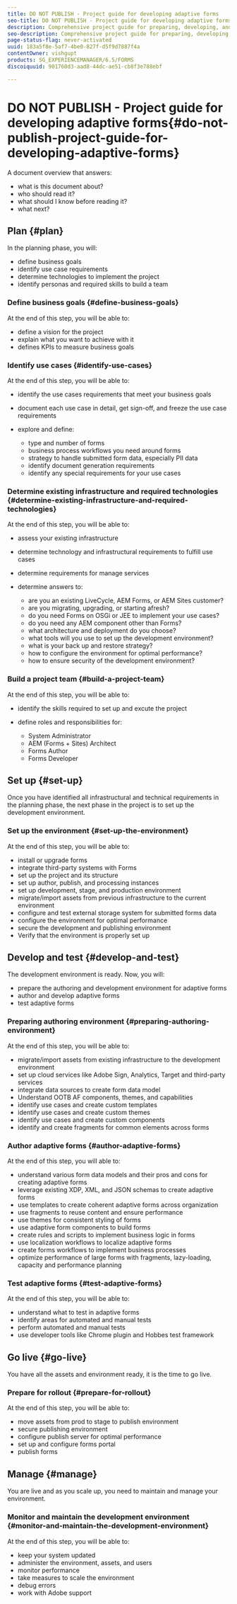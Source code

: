 ```yaml
---
title: DO NOT PUBLISH - Project guide for developing adaptive forms
seo-title: DO NOT PUBLISH - Project guide for developing adaptive forms
description: Comprehensive project guide for preparing, developing, and managing adaptive forms project
seo-description: Comprehensive project guide for preparing, developing, and managing adaptive forms project
page-status-flag: never-activated
uuid: 183a5f8e-5af7-4be0-827f-d5f9d7887f4a
contentOwner: vishgupt
products: SG_EXPERIENCEMANAGER/6.5/FORMS
discoiquuid: 901760d3-aad8-44dc-ae51-cb8f3e788ebf

---
```


# DO NOT PUBLISH - Project guide for developing adaptive forms{#do-not-publish-project-guide-for-developing-adaptive-forms}

A document overview that answers:

* what is this document about?
* who should read it?
* what should I know before reading it?
* what next?

## Plan {#plan}

In the planning phase, you will:

* define business goals
* identify use case requirements
* determine technologies to implement the project
* identify personas and required skills to build a team

### Define business goals {#define-business-goals}

At the end of this step, you will be able to:

* define a vision for the project
* explain what you want to achieve with it
* defines KPIs to measure business goals

### Identify use cases {#identify-use-cases}

At the end of this step, you will be able to:

* identify the use cases requirements that meet your business goals
* document each use case in detail, get sign-off, and freeze the use case requirements 
* explore and define:

    * type and number of forms
    * business process workflows you need around forms
    * strategy to handle submitted form data, especially PII data
    * identify document generation requirements  
    * identify any special requirements for your use cases

### Determine existing infrastructure and required technologies {#determine-existing-infrastructure-and-required-technologies}

At the end of this step, you will be able to:

* assess your existing infrastructure
* determine technology and infrastructural requirements to fulfill use cases
* determine requirements for manage services
* determine answers to:

    * are you an existing LiveCycle, AEM Forms, or AEM Sites customer? 
    * are you migrating, upgrading, or starting afresh?
    * do you need Forms on OSGi or JEE to implement your use cases?
    * do you need any AEM component other than Forms?
    * what architecture and deployment do you choose?
    * what tools will you use to set up the development environment?
    * what is your back up and restore strategy?
    * how to configure the environment for optimal performance?
    * how to ensure security of the development environment?

### Build a project team {#build-a-project-team}

At the end of this step, you will be able to:

* identify the skills required to set up and excute the project
* define roles and responsibilities for:

    * System Administrator
    * AEM (Forms + Sites) Architect
    * Forms Author
    * Forms Developer

## Set up {#set-up}

Once you have identified all infrastructural and technical requirements in the planning phase, the next phase in the project is to set up the development environment.

### Set up the environment {#set-up-the-environment}

At the end of this step, you will be able to:

* install or upgrade forms
* integrate third-party systems with Forms
* set up the project and its structure
* set up author, publish, and processing instances
* set up development, stage, and production environment  
* migrate/import assets from previous infrastructure to the current environment
* configure and test external storage system for submitted forms data
* configure the environment for optimal performance
* secure the development and publishing environment
* Verify that the environment is properly set up

## Develop and test {#develop-and-test}

The development environment is ready. Now, you will:

* prepare the authoring and development environment for adaptive forms
* author and develop adaptive forms
* test adaptive forms

### Preparing authoring environment {#preparing-authoring-environment}

At the end of this step, you will be able to:

* migrate/import assets from existing infrastructure to the development environment
* set up cloud services like Adobe Sign, Analytics, Target and third-party services
* integrate data sources to create form data model
* Understand OOTB AF components, themes, and capabilities
* identify use cases and create custom templates
* identify use cases and create custom themes
* identify use cases and create custom components
* identify and create fragments for common elements across forms

### Author adaptive forms {#author-adaptive-forms}

At the end of this step, you will able to:

* understand various form data models and their pros and cons for creating adaptive forms
* leverage existing XDP, XML, and JSON schemas to create adaptive forms
* use templates to create coherent adaptive forms across organization
* use fragments to reuse content and ensure performance
* use themes for consistent styling of forms
* use adaptive form components to build forms
* create rules and scripts to implement business logic in forms
* use localization workflows to localize adaptive forms
* create forms workflows to implement business processes
* optimize performance of large forms with fragments, lazy-loading, capacity and performance planning

### Test adaptive forms {#test-adaptive-forms}

At the end of this step, you will be able to:

* understand what to test in adaptive forms
* identify areas for automated and manual tests
* perform automated and manual tests
* use developer tools like Chrome plugin and Hobbes test framework

## Go live {#go-live}

You have all the assets and environment ready, it is the time to go live.

### Prepare for rollout {#prepare-for-rollout}

At the end of this step, you will be able to:

* move assets from prod to stage to publish environment
* secure publishing environment
* configure publish server for optimal performance
* set up and configure forms portal
* publish forms

## Manage {#manage}

You are live and as you scale up, you need to maintain and manage your environment.

### Monitor and maintain the development environment {#monitor-and-maintain-the-development-environment}

At the end of this step, you will be able to:

* keep your system updated
* administer the environment, assets, and users
* monitor performance
* take measures to scale the environment
* debug errors
* work with Adobe support

